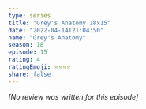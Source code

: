 ```yaml
---
type: series
title: "Grey's Anatomy 18x15"
date: "2022-04-14T21:04:50"
name: "Grey's Anatomy"
season: 18
episode: 15
rating: 4
ratingEmoji: ⭐️⭐️⭐️⭐️
share: false
---
```


*[No review was written for this episode]*
